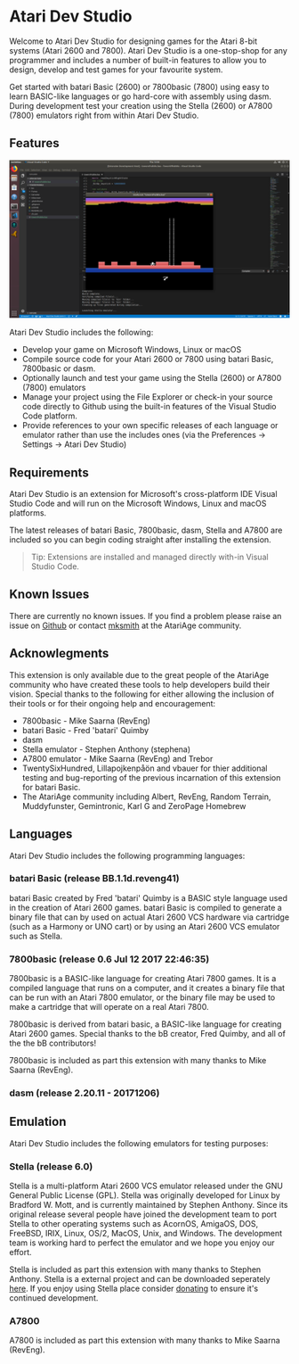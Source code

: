 # Atari Dev Studio
Welcome to Atari Dev Studio for designing games for the Atari 8-bit systems (Atari 2600 and 7800). Atari Dev Studio is a one-stop-shop for any programmer and includes a number of built-in features to allow you to design, develop and test games for your favourite system. 

Get started with batari Basic (2600) or 7800basic (7800) using easy to learn BASIC-like languages or go hard-core with assembly using dasm.  During development test your creation using the Stella (2600) or A7800 (7800) emulators right from within Atari Dev Studio.

## Features
![Atari Dev Studio](images/ataridevstudio-emulator.png)

Atari Dev Studio includes the following:

* Develop your game on Microsoft Windows, Linux or macOS
* Compile source code for your Atari 2600 or 7800 using batari Basic, 7800basic or dasm.
* Optionally launch and test your game using the Stella (2600) or A7800 (7800) emulators
* Manage your project using the File Explorer or check-in your source code directly to Github using the built-in features of the Visual Studio Code platform.
* Provide references to your own specific releases of each language or emulator rather than use the includes ones (via the Preferences -> Settings -> Atari Dev Studio)

## Requirements
Atari Dev Studio is an extension for Microsoft's cross-platform IDE Visual Studio Code and will run on the Microsoft Windows, Linux and macOS platforms.

The latest releases of batari Basic, 7800basic, dasm, Stella and A7800 are included so you can begin coding straight after installing the extension.

> Tip: Extensions are installed and managed directly with-in Visual Studio Code.

## Known Issues

There are currently no known issues. If you find a problem please raise an issue on [Github](https://github.com/chunkypixel/atari-dev-studio/issues) or contact [mksmith](http://atariage.com/forums/user/66583-mksmith/) at the AtariAge community.

## Acknowlegments
This extension is only available due to the great people of the AtariAge community who have created these tools to help developers build their vision.  Special thanks to the following for either allowing the inclusion of their tools or for their ongoing help and encouragement:

* 7800basic - Mike Saarna (RevEng)
* batari Basic - Fred 'batari' Quimby
* dasm  
* Stella emulator - Stephen Anthony (stephena)
* A7800 emulator - Mike Saarna (RevEng) and Trebor
* TwentySixHundred, Lillapojkenpåön and vbauer for thier additional testing and bug-reporting of the previous incarnation of this extension for batari Basic.
* The AtariAge community including Albert, RevEng, Random Terrain, Muddyfunster, Gemintronic, Karl G and ZeroPage Homebrew

## Languages

Atari Dev Studio includes the following programming languages:

### batari Basic (release BB.1.1d.reveng41)
batari Basic created by Fred 'batari' Quimby is a BASIC style language used in the creation of Atari 2600 games. batari Basic is compiled to generate a binary file that can by used on actual Atari 2600 VCS hardware via cartridge (such as a Harmony or UNO cart) or by using an Atari 2600 VCS emulator such as Stella.

### 7800basic (release 0.6 Jul 12 2017 22:46:35)
7800basic is a BASIC-like language for creating Atari 7800 games.  It is a compiled language that runs on a computer, and it creates a binary file that can be run with an Atari 7800 emulator, or the binary file may be used to make a cartridge that will operate on a real Atari 7800.

7800basic is derived from batari basic, a BASIC-like language for creating Atari 2600 games. Special thanks to the bB creator, Fred Quimby, and all of the the bB contributors!

7800basic is included as part this extension with many thanks to Mike Saarna (RevEng).  

### dasm (release 2.20.11 - 20171206)


## Emulation

Atari Dev Studio includes the following emulators for testing purposes:

### Stella (release 6.0)
Stella is a multi-platform Atari 2600 VCS emulator released under the GNU General Public License (GPL). Stella was originally developed for Linux by Bradford W. Mott, and is currently maintained by Stephen Anthony. Since its original release several people have joined the development team to port Stella to other operating systems such as AcornOS, AmigaOS, DOS, FreeBSD, IRIX, Linux, OS/2, MacOS, Unix, and Windows. The development team is working hard to perfect the emulator and we hope you enjoy our effort.

Stella is included as part this extension with many thanks to Stephen Anthony. Stella is a external project and can be downloaded seperately [here](https://stella-emu.github.io). If you enjoy using Stella place consider [donating](https://stella-emu.github.io/donations.html) to ensure it's continued development.

### A7800


A7800 is included as part this extension with many thanks to Mike Saarna (RevEng).